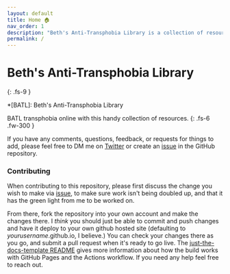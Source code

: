 ```yaml
---
layout: default
title: Home 🏠
nav_order: 1
description: "Beth's Anti-Transphobia Library is a collection of resources for combating online transphobia."
permalink: /
---
```


# Beth's Anti-Transphobia Library
{: .fs-9 }

*[BATL]: Beth's Anti-Transphobia Library

BATL transphobia online with this handy collection of resources.
{: .fs-6 .fw-300 }

If you have any comments, questions, feedback, or requests for things to add, please feel free to
DM me on [Twitter](https://twitter.com/bethylamine) or create an [issue] in the GitHub repository.

### Contributing

When contributing to this repository, please first discuss the change you wish to make via [issue],
to make sure work isn't being doubled up, and that it has the green light from me to be worked on.

From there, fork the repository into your own account and make the changes there. I _think_ you should
just be able to commit and push changes and have it deploy to your own github hosted site
(defaulting to _yourusername_.github.io, I believe.) You can check your changes there as you go,
and submit a pull request when it's ready to go live. The [just-the-docs-template README] gives more
information about how the build works with GitHub Pages and the Actions workflow. If you need any
help feel free to reach out.

[issue]: https://github.com/bethylamine/bethylamine.github.io/issues
[just-the-docs-template README]: https://github.com/just-the-docs/just-the-docs-template/blob/main/README.md
